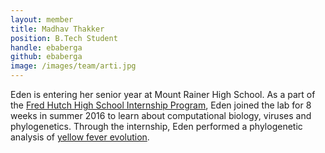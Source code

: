 ```yaml
---
layout: member
title: Madhav Thakker 
position: B.Tech Student
handle: ebaberga
github: ebaberga
image: /images/team/arti.jpg
---
```


Eden is entering her senior year at Mount Rainer High School. As a part of the [Fred Hutch High School Internship Program](https://www.fredhutch.org/en/careers/internship-opportunities/high-school-internship.html), Eden joined the lab for 8 weeks in summer 2016 to learn about computational biology, viruses and phylogenetics. Through the internship, Eden performed a phylogenetic analysis of [yellow fever evolution](/projects/yellow-fever/).
